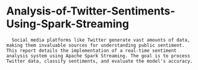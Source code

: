 # Analysis-of-Twitter-Sentiments-Using-Spark-Streaming
      Social media platforms like Twitter generate vast amounts of data, making them invaluable sources for understanding public sentiment. This report details the implementation of a real-time sentiment analysis system using Apache Spark Streaming. The goal is to process Twitter data, classify sentiments, and evaluate the model's accuracy.
